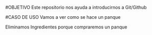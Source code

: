 #OBJETIVO
Este repositorio nos ayuda a introducirnos a Git/Github

#CASO DE USO
Vamos a ver como se hace un panque 

Eliminamos Ingredientes porque compraremos un panque

